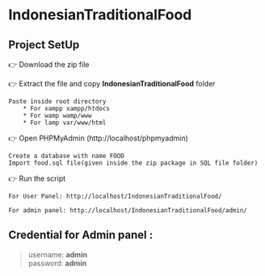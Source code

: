 # IndonesianTraditionalFood

## Project SetUp

👉 Download the zip file

👉 Extract the file and copy **IndonesianTraditionalFood** folder

    Paste inside root directory
        * For xampp xampp/htdocs 
        * For wamp wamp/www
        * For lamp var/www/html

👉 Open PHPMyAdmin (http://localhost/phpmyadmin)

    Create a database with name FOOD
    Import food.sql file(given inside the zip package in SQL file folder)
   
👉 Run the script 

    For User Panel: http://localhost/IndonesianTraditionalFood/
    
    For admin panel: http://localhost/IndonesianTraditionalFood/admin/
    
 ## Credential for Admin panel :

> username: **admin**       
> password: **admin**

